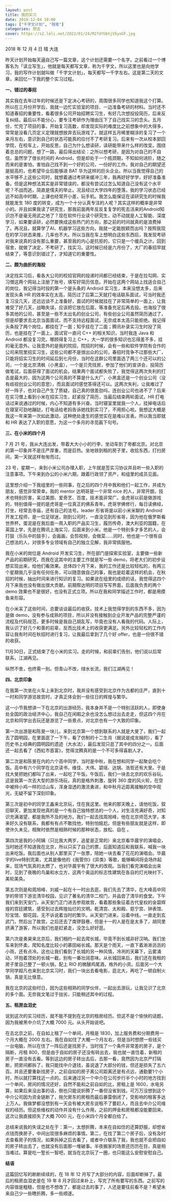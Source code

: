 ```yaml
---
layout: post
title: 我的实习
date: 2018-12-04 10:00
tags: ["千字文计划", "随笔"]
categories: 想法
cover: https://s2.loli.net/2022/01/24/M27dYUbtjV5yoGF.jpg
---
```


2018 年 12 月 4 日 晴 大连

昨天计划开始每天逼自己写一篇文章，这个计划还需要一个名字。之前看过一个博客名为「读立写生」，他就是每天都写文章，称为千字文，所以这里也是向他学习，我的写作计划就叫做「千字文计划」，每天都写一千字左右。这是第二天的文章，来回忆一下我的整个实习过程。

**一、错过的春招**

其实我在去年过年的时候还是下定决心考研的，周围很多同学也知道我这个打算。所以在三月份开学后，我就一边忙实验室的项目、一边准备考研的材料。当时还不知道春招的重要性，看着很多公司开始招聘实习生，有好几次想投投简历，后来反复纠结，最后以不能分心，要专注考研作为理由压下了自己找实习的念头。五月份，忙完了项目的事，开始复习高数，却发现实际的难度比之前想象中的大得多，常常是没看几页定义定理就想放弃去玩游戏了。就这样五月稀里糊涂的复习了一个来月左右，意识到自己的状态可能真的应付不了考研复习。后来有一次从校本部回学院，在校车上，开始反思，自己为什么想读研，读研能带来什么样的改变。围绕着总总的问题，想了一路，最后得出结论：之所以想考研，是因为对自己的不自信，虽然学了很长时间的 Android，但是却处于一个瓶颈期，不知如何进阶，随之而来的是害怕，害怕自己找不到一个好的公司，一份好的工作。我对自己的期望还是挺高的，也希望毕业后能够进 BAT 华为这样的巨头企业。所以当我觉得自己的水平够不上这些公司时，就想着通过考研来缓冲三年，我再好好学学，好好准备准备。但是这种想法其实是非常错误的，都没有尝试过怎么知道自己没有这个水平呢？不战而逃，简直是懦夫的举止。况且经过大学四年的堕落，我的学习状态已经远不如高中时期，上课也经常开小差，玩手机。我怎么能保证在读研究生的时候我就能发生 180 度的转变，成为一个十分认真专注的人呢？其实这样的概率是非常小的。并且如果我读了研究生，那我前面两年反反复复学的死去活来的Android知识岂不是毫无用武之地了？现在软件行业读个研究生，动不动就是人工智能、深度学习，如果要读研，必然要换成这些热门的方向，那之前的时间就真的是浪费掉了。再况且，就算学了AI、机器学习这些方向，我就一定能脱颖而出吗？按照我现在的学习状态来推，几率也不大。所以当我在车上想明白这些东西后，我发现考研对我来说真的没有那么重要，甚至我的内心是抗拒的，它只是一个缓兵之计。回到宿舍，就做了决定，不考研了，找实习。这时候已经是六月份了，大厂的春招早就结束了，等意识到错过了，才知道它的重要性。

**二、颇为曲折的海投**

决定找实习后，看各大公司的校招官网的投递时间都已经结束，于是在拉勾网、实习僧这两个网站上注册了账号，填写好简历信息。开始在这两个网站上找适合自己的岗位，我记得当时投的第一个是头条的 Android 实习生，本来没想太多，后来发现头条 HR 的效率实在太高，简历过了后第二天就打电话联系面试，可当时我还复习没几天，还远远谈不上准备好，面试的时候就挂在了非常简单的一面上，让我难受了好几天，战略失误，应该把它放在后面，等准备充足后再去投。也海投了很多其他的公司，甚至是一些不太出名的创业公司，有些创业公司虽然简历通过了，但是却要求去北京当面面试，而不支持远程面试，无奈成本太高只能拒绝。我记得头条投了两个岗位，都挂在了一面；知乎挂在了二面；腾讯补录实习生时投了简历，也是挂在了一面上，面试官一直问 C++ 的相关知识，当时我连 Java 和 Android 都没复习完，哪顾得复习上 C++，大一学的很多知识也忘得差不多，挂的毫无意外。让我意外的是我的院招，院招的时候，会有一些和软件学院有合作的公司来院里招实习生，这些公司都不是很出众的公司，春招时竞争不过那些大厂，只能将招实习生的时间延后到七月份，当时在这群公司里面选了两三个还可以的公司，一个是北京清枫（小黑盒），一个是贝壳找房，参加了他们的宣讲会，投简历做笔试，后面获得了面试的机会。结果两个面试都失败了，我觉得这两次失利的打击是最大的，因为这两个公司真的不算是什么大厂，小黑盒还是一个创业公司（没有歧视创业公司的意思），而且面试时感觉答得还可以。这两次失利，让我难过了好一阵子，也对自己产生了质疑，自己真的很差劲吗，连创业公司也进不了？后来在实习僧上看到小米在招实习生，赶紧投了简历，当最后结束两轮面试，HR 打电话过来说通过的时候，内心不知道有多兴奋。当时寝室里就我一个人，挂掉电话后在寝室可劲地蹦跶，打电话给老妈告诉她找到实习了，不用担心啦。我想这大概是我这一年来第一次如此激动，这种绝处逢生的感觉实在是难以言表。所以我当即就和 HR 表达了入职的意愿，为这一个多月的寻觅画下句号。

**三、在小米的四个月**

7 月 21 号，我从大连出发，带着大大小小的行李，坐动车到了帝都北京。对北京的第一印象并不是庄严厚重，而是巨热。坐地铁到租的房子里，收拾东西，打扫房间，第一天就这样匆匆而过。

23 号，星期一，来到小米公司办理入职，上午就是签实习协议并且听一些入职的注意事项。下午来到办公的小米六期，跟着行政领了资产，和组里的成员见面。

这里想介绍一下我组里的一些同事，在之后的四个月中我和他们一起工作，并成为朋友，感觉非常荣幸。我的 mentor 达明哥是一个非常 nice 的人，非常开朗，技术也特别厉害，呆过美图、爱奇艺、百度，技术面非常广。金虎哥以前是做游戏的，特别值得一提的是虎哥是一位真正的佛系青年。虎哥学佛修行，每日读佛经，打坐，经常去寺庙，还有自己的法号。leader 形省哥是以前小米米聊的 Android 开发工程师，是一位足球迷，刚到公司时，一直没见到形省哥，因为他在俄罗斯看世界杯。蛋泥是在我后面一周入职的产品实习生，履历传奇，澳大利亚的国籍，在英国上学，先是在腾讯上海实习，后面来到小米。他是一个特别多才多艺的人，会打鼓（乐队中的鼓手），会画画，会剪视频，会做菜......同时，他也是一个很有自己想法的人，对很多专业领域有自己的独立见解，我非常佩服他。

我在小米的岗位是 Android 开发实习生，所在部门是探索实验室，主要做一些新产品的前期研究，而我在这其中的主要工作就是写一些 demo，将老大们的初步设想实现出来，给他们看效果。总体四个月下来，我的工作还是比较轻松的，有两三个星期我几乎没有任何任务，可以随意做自己的事，我也是趁着这样的机会，在秋招的时候，抽出时间来进行知识的复习。如果说在组里的成绩的话，我觉得这四个月下来我也没有做出很大贡献。前期帮达明的项目写写界面，后面我负责的两个 demo 效果也不是很好，也没有正式立项。所以在我和同学描述工作时，都是用摸鱼来形容。

在小米呆了这些时间，总要谈谈最后的收获。技术上我觉得学到的东西不多，因为是做 demo，没有参与成熟的项目，所以并没有接触到企业开发产品的完整严谨的流程及代码规范，更多时候是我自己胡乱写，毕竟也没有人看我的代码。人际上，我认识了好几个和善的前辈，反而比技术上的收获更满足。另外比较轻松的工作内容让我有时间在秋招时进行复习，让我最后拿到了几个好 offer，也是一份很不错的收获。

11月30日，正式结束了在小米的实习。走的时候，和前辈们告别，他们说以后常联系，江湖再见。

纵然不舍，也终需一别。但青山不改，绿水长流，我们江湖再见！

**四、北京印象**

在我第一次坐在火车上来到北京时，我并没有感受到北京作为古都的庄严，直到十一时和同学游览故宫时，才真正体会到一些往日的辉煌与繁华。

这一小节我想讲一下在北京的出游经历，我本身并不是一个特别活跃的人，即使身处全国的政治经济中心，我自己在闲暇之余也没怎么想过出去走走，但这四个月在北京和同学出去玩还是游览了一些景点，对北京也有一个大致的印象。

第一次出游是和陈旻一块儿，来到北京第一个想到联系的人就是大旻了，我们一起去了圆明园，在里面逛了一下午，看了仿制的十二生肖（据说是成龙捐的），看了历史书上经典的圆明园的遗迹（大水法），最后发现只逛了其中的四分之一。后面还一起去看了《西虹市首富》，觉得沈腾真的是一个不可多得喜剧人才。

第二次是和陈旻在内的六个高中同学，当时是中秋，我在想和同学一起聚会吃个饭。高中有六个同学在北京读书，维佳、大伟、碧瑶、达锅、浩哲还有大旻。于是找大旻把她们都叫了出来，一起吃了午饭。午饭后，我们一块去北京的欢乐谷玩。这是我第一次去大型的游乐场玩，真的是格外刺激，旋转 360 度的风火轮，在空中被拎小鸡一样的过山车，浑身湿透的激流勇进，和中秋月近距离接触的空中观光，无疑不留下深刻印象。

第三次是初中的同学王鑫来北京玩，住在我这里。他来的那天晚上，请他吃饭，叙旧聊天，更加发现他真的是一个有自己独特想法的一个人，对生活充满好奇，对知识充满渴望，都是我所不及的地方。我们一起去找周旭峰，他在北京师范大学，本来好久没有联系，我都有有点不敢找他，特别怕尴尬。但是有些朋友就是这样，即使许久未见，相聚时依然是相熟时候的那种状态，放松、自在 。

第四次是我的小阿姨（只比我大两岁，追星是正常的）来北京看华晨宇的演唱会，当时她还不知道我在北京，所以只买了自己的票，后面知道后和我联系，喊我一块出来吃饭。我后面也从别人那里买了一张票，陪她一块去看了花花的演唱会。华晨宇的live特别完美，尤其是像他的《我管你》《异类》等歌，能够瞬间将会场炸起来，现场气氛真的太燃了，也对华晨宇有了很大的改观。当我们看完演唱会出来时，见到了夜晚的鸟巢和水立方，这两个奥运的标志性建筑在各自的灯光映衬下，美轮美奂。

第五次则是和周旭峰、刘威一起在十一时出去逛，我们先去了清华，在大峰高中同学的带领下游览清华校园，见识了著名的清华二校门，并品尝了清华的食堂。下午我们来到天安门，从天安门正门进去参观故宫，看着那些象征着古代皇权的金碧辉煌的宫廷建筑，感受到过去辉煌灿烂的文明。乾清宫、太和殿、慈宁宫、钟表馆、珍宝馆、御花园，无不诉说着当时的繁华。从天安门进来，沿着中线，一直走到玄武门，然后出了故宫。之后还去了南锣鼓巷，但是十一的人是在是太多了，胡同里挤满了游客，所以我们也是赶紧走，没怎么好好逛。

第六次是勇昊来北京后，我们相约一起去爬长城，毕竟不到长城非好汉呐。我们坐车来到怀柔，爬知名度比较小的慕田峪长城。那天是个雨天，一直下着淅淅沥沥的小雨，还有点冷。这也让我们看到了长城的另一种风情，冷冽的天幕下，云雾涌动，环抱着顶处的长城一截，别有一番壮阔意味。从长城回来后，我们还在我租的房子里自己整了一顿火锅，配上 RIO 的微醺鸡尾酒，格外的小资。后面另一个大学同学超凡也来到北京实习时，我们一块出去看电影，逛北大，再吃了一顿自制火锅，真是无比惬意。

我在北京的这些时日，因为这些相熟的同学伙伴，一起出去游玩，让我见识了北京的多个面。无奈我文笔过于拙劣，只能稍述其中的过程。

**五、租房血泪史**

说到这次的实习经历，就不能不提到在北京的租房经历。但这不是个愉快的话题，因为我被黑中介坑了大概 7000 元。从头开始说吧。

在去北京之前，在自如上租了一个单间，月租是 1830，加上服务费和分期费用一个月大概在 2000 左右。我在自如住了大概一个月左右，但是当时想攒一些钱买一台电脑，所以在住了一阵后还是找房子，当时找了一个条件非常差的房子，是个隔断，月租 800，但是由于自如的房子还没有转出去，我也就一直住着，新租的房子一直没有去看。等到这边的房子转出去后，去那一看，竟然因为北京严打隔断，把房间都拆了，我只能找中介退钱，虽说退了大部分的钱，但还是损失了五六百。并且还要重新找房子，之前自如的房子离公司距离还是有点远，通勤要1个小时，所以就打算找近一点的。后来通过另一个中介在公司步行半个小时的地方找到一个单间，房间的情况还好，自然不能和之前自如的比，房租上是 1600，水电另算，如果后来没出事的话，倒也只能说折腾了一番但没省到钱。可万万没想到这个中介公司因为资金链断了，拖欠房东的房租而最后暴雷倒闭了，受影响的租客多达上万人。我做梦都没想到有一天会有被大房东说租不了要赶人，而且去中介公司维权的经历。但这些维权的动作并没有什么作用，之前的押金和房租都没能要回来。这次让我直接损失了大概 7000 元，在小米四个月全都白给了。

总结来说我的失误之处在于：第一，太想折腾，本来在自如住的还算舒服，却想省点钱而换房子，中间出现很多麻烦的事情。第二，在找了第二个房子后，没有及时去查看房子的情况，如果拆掉之后去看了，或者中介联系了我，我也就不会把自如的房子转出去了，也就没有后面那一堆破事。半夜搬家的场景还历历在目，真是相当难过。算是吃一堑长一智吧，就当在北京玩了一圈，也只能这么安慰安慰自己。

**结语**

这篇回忆写的断断续续的，在 18 年 12 月写了大部分的内容，后面却断掉了。最后的租房血泪史是在 19 年 8 月才回过来补上，写完了所有要写的东西。之前写的内容很是粗糙，但是也不想改了，都是过去的事了，人还是要往前看不是？希望未来自己少一些瞎折腾，多一些顺遂。

